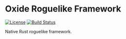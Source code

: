Oxide Roguelike Framework
=========================
[![License](https://img.shields.io/badge/License-Apache%202.0-blue.svg)](https://opensource.org/licenses/Apache-2.0)
[![Build Status](https://travis-ci.org/huhlig/oxide.svg?branch=master)](https://travis-ci.org/huhlig/oxide)

Native Rust roguelike framework. 